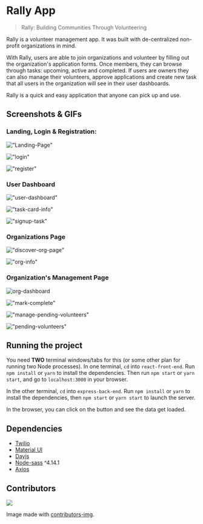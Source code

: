 # Rally App


> Rally: Building Communities Through Volunteering


Rally is a volunteer management app. It was built with de-centralized non-profit organizations in mind.

With Rally, users are able to join organizations and volunteer by filling out the organization's application forms. Once members, they can browse through tasks: upcoming, active and completed.
If users are owners they can also manage their volunteers, approve applications and create new task that all users in the organization will see in their user dashboards. 

Rally is a quick and easy application that anyone can pick up and use.


## Screenshots & GIFs


### Landing, Login & Registration:

!["Landing-Page"](https://github.com/Idrking/rally/blob/master/docs/images/landing-min.png?raw=true)


!["login"](https://github.com/Idrking/rally/blob/master/docs/images/login-min.png?raw=true)

!["register"](https://github.com/Idrking/rally/blob/master/docs/images/register-min.png?raw=true)

### User Dashboard

!["user-dashboard"](https://github.com/Idrking/rally/blob/master/docs/images/user-dashboard.gif?raw=true)

!["task-card-info"](https://github.com/Idrking/rally/blob/master/docs/images/task-card.png?raw=true)

!["signup-task"](https://github.com/Idrking/rally/blob/master/docs/images/task-signup.gif?raw=true)

### Organizations Page

!["discover-org-page"](https://github.com/Idrking/rally/blob/master/docs/images/discover-organizations-min.png?raw=true)

!["org-info"](https://github.com/Idrking/rally/blob/master/docs/images/organization-info-min.png?raw=true)

### Organization's Management Page

![org-dashboard](https://github.com/Idrking/rally/blob/master/docs/images/organization-dashboard-min.png?raw=true)

!["mark-complete"](https://github.com/Idrking/rally/blob/master/docs/images/mark-complete.gif?raw=true)

!["manage-pending-volunteers"](https://github.com/Idrking/rally/blob/master/docs/images/manage-pending-volunteers.gif?raw=true)

!["pending-volunteers"](https://github.com/Idrking/rally/blob/master/docs/images/pending-volunteers-min.png?raw=true)

## Running the project

You need **TWO** terminal windows/tabs for this (or some other plan for running two Node processes).
In one terminal, `cd` into `react-front-end`. Run `npm install` or `yarn` to install the dependencies. Then run `npm start` or `yarn start`, and go to `localhost:3000` in your browser.

In the other terminal, `cd` into `express-back-end`. Run `npm install` or `yarn` to install the dependencies, then `npm start` or `yarn start` to launch the server.

In the browser, you can click on the button and see the data get loaded.


## Dependencies
* [Twilio](https://github.com/twilio)
* [Material UI](https://github.com/mui-org)
* [Dayjs](https://github.com/iamkun/dayjs)
* [Node-sass](https://github.com/sass/node-sass) ^4.14.1
* [Axios](https://github.com/axios)


## Contributors

<a href="https://github.com/Idrking/rally/graphs/contributors">
  <img src="https://contrib.rocks/image?repo=Idrking/rally" />
</a>

Image made with [contributors-img](https://contrib.rocks).
